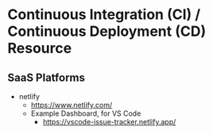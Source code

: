 
# Continuous Integration (CI) / Continuous Deployment (CD) Resource



## SaaS Platforms

- netlify
  + https://www.netlify.com/
  + Example Dashboard, for VS Code 
    * https://vscode-issue-tracker.netlify.app/

